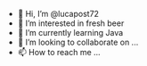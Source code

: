 - 👋 Hi, I’m @lucapost72
- 👀 I’m interested in fresh beer
- 🌱 I’m currently learning Java
- 💞️ I’m looking to collaborate on ...
- 📫 How to reach me ...

<!---
lucapost72/lucapost72 is a ✨ special ✨ repository because its `README.md` (this file) appears on your GitHub profile.
You can click the Preview link to take a look at your changes.
--->
